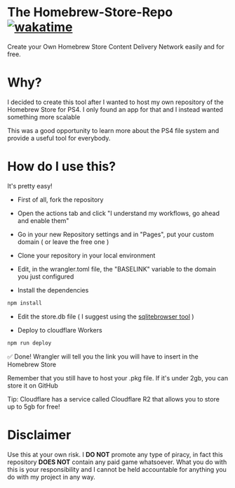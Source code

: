 # The Homebrew-Store-Repo  [![wakatime](https://wakatime.com/badge/user/018e969e-62ae-4c81-931e-918f7c7b7d66/project/018eaf5e-488d-45fa-8749-0da69c601ad7.svg)](https://wakatime.com/badge/user/018e969e-62ae-4c81-931e-918f7c7b7d66/project/018eaf5e-488d-45fa-8749-0da69c601ad7)
Create your Own Homebrew Store Content Delivery Network easily and for free. 

# Why?

I decided to create this tool after I wanted to host my own repository of the Homebrew Store for PS4.
I only found an app for that and I instead wanted something more scalable

This was a good opportunity to learn more about the PS4 file system and provide a useful tool for everybody.

# How do I use this?

It's pretty easy!

- First of all, fork the repository

- Open the actions tab and click "I understand my workflows, go ahead and enable them"

- Go in your new Repository settings and in "Pages", put your custom domain ( or leave the free one )

- Clone your repository in your local environment

- Edit, in the wrangler.toml file, the "BASELINK" variable to the domain you just configured

- Install the dependencies

```bash
npm install
```

- Edit the store.db file ( I suggest using the [sqlitebrowser tool](https://sqlitebrowser.org/dl/) )

- Deploy to cloudflare Workers

```bash
npm run deploy
```

✅ Done! Wrangler will tell you the link you will have to insert in the Homebrew Store

Remember that you still have to host your .pkg file. If it's under 2gb, you can store it on GitHub

Tip: Cloudflare has a service called Cloudflare R2 that allows you to store up to 5gb for free!

# Disclaimer

Use this at your own risk. I **DO NOT** promote any type of piracy, in fact this repository **DOES NOT** contain any paid game whatsoever. What you do with this is your responsibility and I cannot be held accountable for anything you do with my project in any way.

